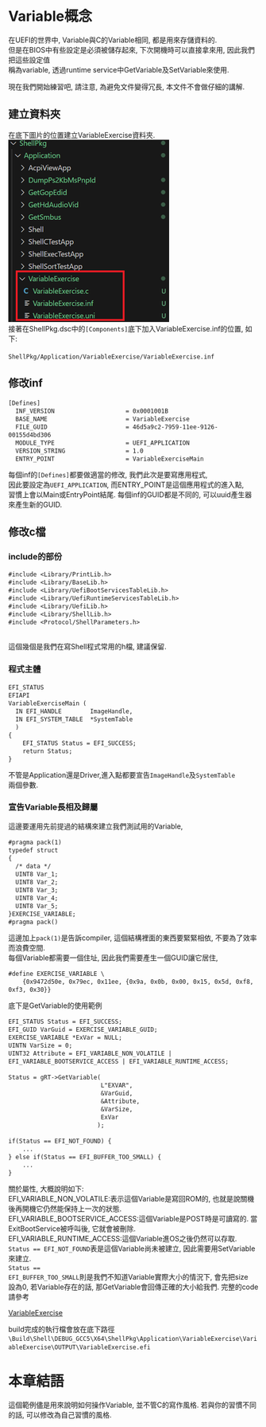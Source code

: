 # Variable概念
在UEFI的世界中, Variable與C的Variable相同, 都是用來存儲資料的.<br>
但是在BIOS中有些設定是必須被儲存起來, 下次開機時可以直接拿來用, 因此我們把這些設定值<br>
稱為variable, 透過runtime service中GetVariable及SetVariable來使用.<br>

現在我們開始練習吧, 請注意, 為避免文件變得冗長, 本文件不會做仔細的講解.<br>
## 建立資料夾
在底下圖片的位置建立VariableExercise資料夾.<br>
![Alt text](Image/VariableExercise_01.png)<br>
接著在ShellPkg.dsc中的<code>[Components]</code>底下加入VariableExercise.inf的位置, 如下:<br>
<code> ShellPkg/Application/VariableExercise/VariableExercise.inf</code><br>

## 修改inf
```
[Defines]
  INF_VERSION                    = 0x0001001B
  BASE_NAME                      = VariableExercise
  FILE_GUID                      = 46d5a9c2-7959-11ee-9126-00155d4bd306
  MODULE_TYPE                    = UEFI_APPLICATION
  VERSION_STRING                 = 1.0
  ENTRY_POINT                    = VariableExerciseMain
```
每個inf的<code>[Defines]</code>都要做適當的修改, 我們此次是要寫應用程式,<br>
因此要設定為<code>UEFI_APPLICATION</code>, 而ENTRY_POINT是這個應用程式的進入點, <br>
習慣上會以Main或EntryPoint結尾. 每個inf的GUID都是不同的, 可以uuid產生器來產生新的GUID.<br>

## 修改c檔
### include的部份
```
#include <Library/PrintLib.h>
#include <Library/BaseLib.h>
#include <Library/UefiBootServicesTableLib.h>
#include <Library/UefiRuntimeServicesTableLib.h>
#include <Library/UefiLib.h>
#include <Library/ShellLib.h>
#include <Protocol/ShellParameters.h>
```
<br>這個幾個是我們在寫Shell程式常用的h檔, 建議保留.<br>

### 程式主體
```
EFI_STATUS
EFIAPI
VariableExerciseMain (
  IN EFI_HANDLE        ImageHandle,
  IN EFI_SYSTEM_TABLE  *SystemTable
  )
{
    EFI_STATUS Status = EFI_SUCCESS;
    return Status;
}
```
不管是Application還是Driver,進入點都要宣告<code>ImageHandle</code>及<code>SystemTable</code><br>
兩個參數.<br>

### 宣告Variable長相及歸屬
這邊要運用先前提過的結構來建立我們測試用的Variable,<br>
```
#pragma pack(1)
typedef struct 
{
  /* data */
  UINT8 Var_1;
  UINT8 Var_2;
  UINT8 Var_3;
  UINT8 Var_4;
  UINT8 Var_5;
}EXERCISE_VARIABLE;
#pragma pack()
```
這邊加上<code>pack(1)</code>是告訴compiler, 這個結構裡面的東西要緊緊相依, 不要為了效率而浪費空間.<br>
每個Variable都需要一個住址, 因此我們需要產生一個GUID讓它居住, <br>
```
#define EXERCISE_VARIABLE \
    {0x9472d50e, 0x79ec, 0x11ee, {0x9a, 0x0b, 0x00, 0x15, 0x5d, 0xf8, 0xf3, 0x30}}
```
底下是GetVariable的使用範例<br>
```
EFI_STATUS Status = EFI_SUCCESS;
EFI_GUID VarGuid = EXERCISE_VARIABLE_GUID;
EXERCISE_VARIABLE *ExVar = NULL;
UINTN VarSize = 0;
UINT32 Attribute = EFI_VARIABLE_NON_VOLATILE | EFI_VARIABLE_BOOTSERVICE_ACCESS | EFI_VARIABLE_RUNTIME_ACCESS;

Status = gRT->GetVariable(
                          L"EXVAR",
                          &VarGuid,
                          &Attribute,
                          &VarSize,
                          ExVar
                         );

if(Status == EFI_NOT_FOUND) {
    ...
} else if(Status == EFI_BUFFER_TOO_SMALL) {
    ...
}
```
關於屬性, 大概說明如下:<br>
EFI_VARIABLE_NON_VOLATILE:表示這個Variable是寫回ROM的, 也就是說關機後再開機它仍然能保持上一次的狀態.<br>
EFI_VARIABLE_BOOTSERVICE_ACCESS:這個Variable是POST時是可讀寫的. 當ExitBootService被呼叫後, 它就會被刪除.<br>
EFI_VARIABLE_RUNTIME_ACCESS:這個Variable進OS之後仍然可以存取.<br>
<code>Status == EFI_NOT_FOUND</code>表是這個Variable尚未被建立, 因此需要用SetVariable來建立.<br>
<code>Status == EFI_BUFFER_TOO_SMALL</code>則是我們不知道Variable實際大小的情況下, 會先把size<br>
設為0, 若Variable存在的話, 那GetVariable會回傳正確的大小給我們. 完整的code請參考<br>

[VariableExercise](./VariableExercise)

build完成的執行檔會放在底下路徑
<code>
\Build\Shell\DEBUG_GCC5\X64\ShellPkg\Application\VariableExercise\VariableExercise\OUTPUT\VariableExercise.efi
</code>

# 本章結語
這個範例儘是用來說明如何操作Variable, 並不管C的寫作風格. 若與你的習慣不同的話, 可以修改為自己習慣的風格.
